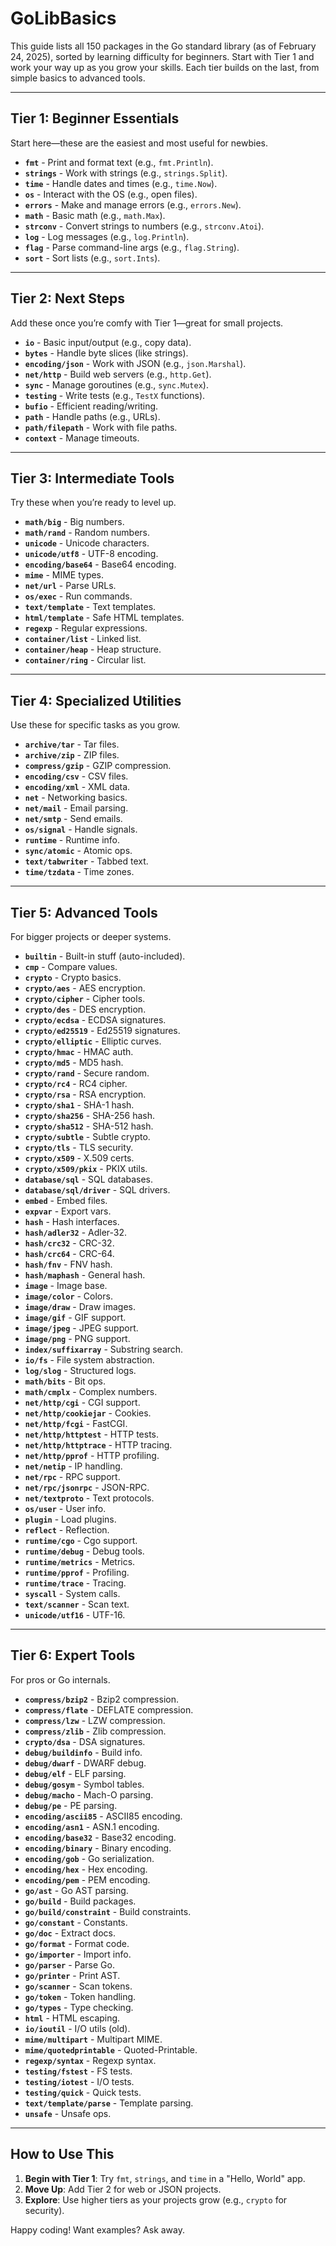 # GoLibBasics

This guide lists all 150 packages in the Go standard library (as of February 24, 2025), sorted by learning difficulty for beginners. Start with Tier 1 and work your way up as you grow your skills. Each tier builds on the last, from simple basics to advanced tools.

---

## Tier 1: Beginner Essentials
Start here—these are the easiest and most useful for newbies.

- **`fmt`** - Print and format text (e.g., `fmt.Println`).
- **`strings`** - Work with strings (e.g., `strings.Split`).
- **`time`** - Handle dates and times (e.g., `time.Now`).
- **`os`** - Interact with the OS (e.g., open files).
- **`errors`** - Make and manage errors (e.g., `errors.New`).
- **`math`** - Basic math (e.g., `math.Max`).
- **`strconv`** - Convert strings to numbers (e.g., `strconv.Atoi`).
- **`log`** - Log messages (e.g., `log.Println`).
- **`flag`** - Parse command-line args (e.g., `flag.String`).
- **`sort`** - Sort lists (e.g., `sort.Ints`).

---

## Tier 2: Next Steps
Add these once you’re comfy with Tier 1—great for small projects.

- **`io`** - Basic input/output (e.g., copy data).
- **`bytes`** - Handle byte slices (like strings).
- **`encoding/json`** - Work with JSON (e.g., `json.Marshal`).
- **`net/http`** - Build web servers (e.g., `http.Get`).
- **`sync`** - Manage goroutines (e.g., `sync.Mutex`).
- **`testing`** - Write tests (e.g., `TestX` functions).
- **`bufio`** - Efficient reading/writing.
- **`path`** - Handle paths (e.g., URLs).
- **`path/filepath`** - Work with file paths.
- **`context`** - Manage timeouts.

---

## Tier 3: Intermediate Tools
Try these when you’re ready to level up.

- **`math/big`** - Big numbers.
- **`math/rand`** - Random numbers.
- **`unicode`** - Unicode characters.
- **`unicode/utf8`** - UTF-8 encoding.
- **`encoding/base64`** - Base64 encoding.
- **`mime`** - MIME types.
- **`net/url`** - Parse URLs.
- **`os/exec`** - Run commands.
- **`text/template`** - Text templates.
- **`html/template`** - Safe HTML templates.
- **`regexp`** - Regular expressions.
- **`container/list`** - Linked list.
- **`container/heap`** - Heap structure.
- **`container/ring`** - Circular list.

---

## Tier 4: Specialized Utilities
Use these for specific tasks as you grow.

- **`archive/tar`** - Tar files.
- **`archive/zip`** - ZIP files.
- **`compress/gzip`** - GZIP compression.
- **`encoding/csv`** - CSV files.
- **`encoding/xml`** - XML data.
- **`net`** - Networking basics.
- **`net/mail`** - Email parsing.
- **`net/smtp`** - Send emails.
- **`os/signal`** - Handle signals.
- **`runtime`** - Runtime info.
- **`sync/atomic`** - Atomic ops.
- **`text/tabwriter`** - Tabbed text.
- **`time/tzdata`** - Time zones.

---

## Tier 5: Advanced Tools
For bigger projects or deeper systems.

- **`builtin`** - Built-in stuff (auto-included).
- **`cmp`** - Compare values.
- **`crypto`** - Crypto basics.
- **`crypto/aes`** - AES encryption.
- **`crypto/cipher`** - Cipher tools.
- **`crypto/des`** - DES encryption.
- **`crypto/ecdsa`** - ECDSA signatures.
- **`crypto/ed25519`** - Ed25519 signatures.
- **`crypto/elliptic`** - Elliptic curves.
- **`crypto/hmac`** - HMAC auth.
- **`crypto/md5`** - MD5 hash.
- **`crypto/rand`** - Secure random.
- **`crypto/rc4`** - RC4 cipher.
- **`crypto/rsa`** - RSA encryption.
- **`crypto/sha1`** - SHA-1 hash.
- **`crypto/sha256`** - SHA-256 hash.
- **`crypto/sha512`** - SHA-512 hash.
- **`crypto/subtle`** - Subtle crypto.
- **`crypto/tls`** - TLS security.
- **`crypto/x509`** - X.509 certs.
- **`crypto/x509/pkix`** - PKIX utils.
- **`database/sql`** - SQL databases.
- **`database/sql/driver`** - SQL drivers.
- **`embed`** - Embed files.
- **`expvar`** - Export vars.
- **`hash`** - Hash interfaces.
- **`hash/adler32`** - Adler-32.
- **`hash/crc32`** - CRC-32.
- **`hash/crc64`** - CRC-64.
- **`hash/fnv`** - FNV hash.
- **`hash/maphash`** - General hash.
- **`image`** - Image base.
- **`image/color`** - Colors.
- **`image/draw`** - Draw images.
- **`image/gif`** - GIF support.
- **`image/jpeg`** - JPEG support.
- **`image/png`** - PNG support.
- **`index/suffixarray`** - Substring search.
- **`io/fs`** - File system abstraction.
- **`log/slog`** - Structured logs.
- **`math/bits`** - Bit ops.
- **`math/cmplx`** - Complex numbers.
- **`net/http/cgi`** - CGI support.
- **`net/http/cookiejar`** - Cookies.
- **`net/http/fcgi`** - FastCGI.
- **`net/http/httptest`** - HTTP tests.
- **`net/http/httptrace`** - HTTP tracing.
- **`net/http/pprof`** - HTTP profiling.
- **`net/netip`** - IP handling.
- **`net/rpc`** - RPC support.
- **`net/rpc/jsonrpc`** - JSON-RPC.
- **`net/textproto`** - Text protocols.
- **`os/user`** - User info.
- **`plugin`** - Load plugins.
- **`reflect`** - Reflection.
- **`runtime/cgo`** - Cgo support.
- **`runtime/debug`** - Debug tools.
- **`runtime/metrics`** - Metrics.
- **`runtime/pprof`** - Profiling.
- **`runtime/trace`** - Tracing.
- **`syscall`** - System calls.
- **`text/scanner`** - Scan text.
- **`unicode/utf16`** - UTF-16.

---

## Tier 6: Expert Tools
For pros or Go internals.

- **`compress/bzip2`** - Bzip2 compression.
- **`compress/flate`** - DEFLATE compression.
- **`compress/lzw`** - LZW compression.
- **`compress/zlib`** - Zlib compression.
- **`crypto/dsa`** - DSA signatures.
- **`debug/buildinfo`** - Build info.
- **`debug/dwarf`** - DWARF debug.
- **`debug/elf`** - ELF parsing.
- **`debug/gosym`** - Symbol tables.
- **`debug/macho`** - Mach-O parsing.
- **`debug/pe`** - PE parsing.
- **`encoding/ascii85`** - ASCII85 encoding.
- **`encoding/asn1`** - ASN.1 encoding.
- **`encoding/base32`** - Base32 encoding.
- **`encoding/binary`** - Binary encoding.
- **`encoding/gob`** - Go serialization.
- **`encoding/hex`** - Hex encoding.
- **`encoding/pem`** - PEM encoding.
- **`go/ast`** - Go AST parsing.
- **`go/build`** - Build packages.
- **`go/build/constraint`** - Build constraints.
- **`go/constant`** - Constants.
- **`go/doc`** - Extract docs.
- **`go/format`** - Format code.
- **`go/importer`** - Import info.
- **`go/parser`** - Parse Go.
- **`go/printer`** - Print AST.
- **`go/scanner`** - Scan tokens.
- **`go/token`** - Token handling.
- **`go/types`** - Type checking.
- **`html`** - HTML escaping.
- **`io/ioutil`** - I/O utils (old).
- **`mime/multipart`** - Multipart MIME.
- **`mime/quotedprintable`** - Quoted-Printable.
- **`regexp/syntax`** - Regexp syntax.
- **`testing/fstest`** - FS tests.
- **`testing/iotest`** - I/O tests.
- **`testing/quick`** - Quick tests.
- **`text/template/parse`** - Template parsing.
- **`unsafe`** - Unsafe ops.

---

## How to Use This
1. **Begin with Tier 1**: Try `fmt`, `strings`, and `time` in a "Hello, World" app.
2. **Move Up**: Add Tier 2 for web or JSON projects.
3. **Explore**: Use higher tiers as your projects grow (e.g., `crypto` for security).

Happy coding! Want examples? Ask away.

